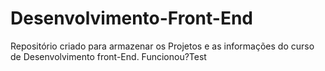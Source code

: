# Desenvolvimento-Front-End
Repositório criado para armazenar os Projetos e as informações do curso de Desenvolvimento front-End.
Funcionou?Test